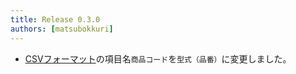 ```yaml
---
title: Release 0.3.0
authors: [matsubokkuri]
---
```


<!-- truncate -->

- [CSVフォーマット](/docs/csv)の項目名`商品コード`を`型式（品番）`に変更しました。

